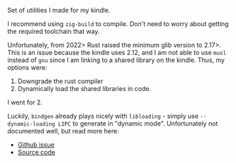 Set of utilities I made for my kindle. 

I recommend using `zig-build` to compile. Don't need to worry about getting the required toolchain that way. 

Unfortunately, from 2022> Rust raised the minimum glib version to 2.17>. 
This is an issue because the kindle uses 2.12, and I am not able to use `musl` instead of `gnu` since I am linking to a shared library on the kindle. 
Thus, my options were:  
1. Downgrade the rust compiler
2. Dynamically load the shared libraries in code. 

I went for 2.  

Luckily, `bindgen` already plays nicely with `libloading` - simply use `--dynamic-loading LIPC` to generate in "dynamic mode". 
Unfortunately not documented well, but read more here:
- [Github issue](https://github.com/rust-lang/rust-bindgen/issues/1541)
- [Source code](https://docs.rs/bindgen/latest/src/bindgen/codegen/dyngen.rs.html)